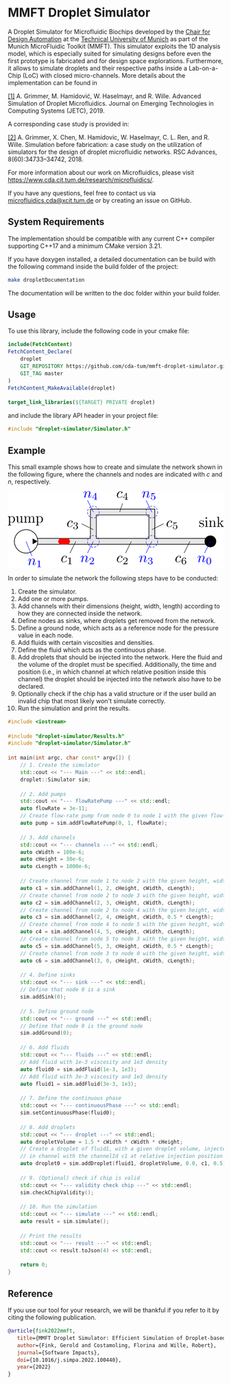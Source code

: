 # MMFT Droplet Simulator
A Droplet Simulator for Microfluidic Biochips developed by the [Chair for Design Automation](https://www.cda.cit.tum.de/) at the [Technical University of Munich](https://www.tum.de/) as part of the Munich MicroFluidic Toolkit (MMFT).
This simulator exploits the 1D analysis model, which is especially suited for simulating designs before even the first prototype is fabricated and for design space explorations. Furthermore, it allows to simulate droplets and their respective paths inside a Lab-on-a-Chip (LoC) with closed micro-channels.
More details about the implementation can be found in

[[1]](https://www.cda.cit.tum.de/files/eda/2019_jetc_advanced_simulation_droplet_microfluidics.pdf) A. Grimmer, M. Hamidović, W. Haselmayr, and R. Wille. Advanced Simulation of Droplet Microfluidics. Journal on Emerging Technologies in Computing Systems (JETC), 2019.

A corresponding case study is provided in:

[[2]](https://www.cda.cit.tum.de/files/eda/2018_rscadv_simulation_before_fabrication.pdf) A. Grimmer, X. Chen, M. Hamidovic, W. Haselmayr, C. L. Ren, and R. Wille. Simulation before fabrication: a case study on the utilization of simulators for the design of droplet microfluidic networks. RSC Advances, 8(60):34733–34742, 2018.

For more information about our work on Microfluidics, please visit https://www.cda.cit.tum.de/research/microfluidics/. 

If you have any questions, feel free to contact us via microfluidics.cda@xcit.tum.de or by creating an issue on GitHub. 

## System Requirements
The implementation should be compatible with any current C++ compiler supporting C++17 and a minimum CMake version 3.21. 

If you have doxygen installed, a detailed documentation can be build with the following command inside the build folder of the project: 
```bash 
make dropletDocumentation
```

The documentation will be written to the doc folder within your build folder.

## Usage
To use this library, include the following code in your cmake file: 
```cmake
include(FetchContent)
FetchContent_Declare(
    droplet
    GIT_REPOSITORY https://github.com/cda-tum/mmft-droplet-simulator.git
    GIT_TAG master
)
FetchContent_MakeAvailable(droplet)

target_link_libraries(${TARGET} PRIVATE droplet)
```
and include the library API header in your project file:
```cpp
#include "droplet-simulator/Simulator.h"
```

## Example
This small example shows how to create and simulate the network shown in the following figure, where the channels and nodes are indicated with *c* and *n*, respectively.

![Example Network](doc/images/exampleNetwork.png)

In order to simulate the network the following steps have to be conducted:
1. Create the simulator.
2. Add one or more pumps.
3. Add channels with their dimensions (height, width, length) according to how they are connected inside the network.
4. Define nodes as sinks, where droplets get removed from the network.
5. Define a ground node, which acts as a reference node for the pressure value in each node.
6. Add fluids with certain viscosities and densities.
7. Define the fluid which acts as the continuous phase.
8. Add droplets that should be injected into the network. Here the fluid and the volume of the droplet must be specified. Additionally, the time and position (i.e., in which channel at which relative position inside this channel) the droplet should be injected into the network also have to be declared.
9. Optionally check if the chip has a valid structure or if the user build an invalid chip that most likely won't simulate correctly.
10. Run the simulation and print the results.

```cpp
#include <iostream>

#include "droplet-simulator/Results.h"
#include "droplet-simulator/Simulator.h"

int main(int argc, char const* argv[]) {
    // 1. Create the simulator
    std::cout << "--- Main ---" << std::endl;
    droplet::Simulator sim;

    // 2. Add pumps
    std::cout << "--- flowRatePump ---" << std::endl;
    auto flowRate = 3e-11;
    // Create flow-rate pump from node 0 to node 1 with the given flow-rate
    auto pump = sim.addFlowRatePump(0, 1, flowRate);

    // 3. Add channels
    std::cout << "--- channels ---" << std::endl;
    auto cWidth = 100e-6;
    auto cHeight = 30e-6;
    auto cLength = 1000e-6;

    // Create channel from node 1 to node 2 with the given height, width, length
    auto c1 = sim.addChannel(1, 2, cHeight, cWidth, cLength);
    // Create channel from node 2 to node 3 with the given height, width, length
    auto c2 = sim.addChannel(2, 3, cHeight, cWidth, cLength);
    // Create channel from node 2 to node 4 with the given height, width, length
    auto c3 = sim.addChannel(2, 4, cHeight, cWidth, 0.5 * cLength);
    // Create channel from node 4 to node 5 with the given height, width, length
    auto c4 = sim.addChannel(4, 5, cHeight, cWidth, cLength);
    // Create channel from node 5 to node 3 with the given height, width, length
    auto c5 = sim.addChannel(5, 3, cHeight, cWidth, 0.5 * cLength);
    // Create channel from node 3 to node 0 with the given height, width, length
    auto c6 = sim.addChannel(3, 0, cHeight, cWidth, cLength);

    // 4. Define sinks
    std::cout << "--- sink ---" << std::endl;
    // Define that node 0 is a sink
    sim.addSink(0);

    // 5. Define ground node
    std::cout << "--- ground ---" << std::endl;
    // Define that node 0 is the ground node
    sim.addGround(0);

    // 6. Add fluids
    std::cout << "--- fluids ---" << std::endl;
    // Add fluid with 1e-3 viscosity and 1e3 density
    auto fluid0 = sim.addFluid(1e-3, 1e3);
    // Add fluid with 3e-3 viscosity and 1e3 density
    auto fluid1 = sim.addFluid(3e-3, 1e3);

    // 7. Define the continuous phase
    std::cout << "--- continuousPhase ---" << std::endl;
    sim.setContinuousPhase(fluid0);

    // 8. Add droplets
    std::cout << "--- droplet ---" << std::endl;
    auto dropletVolume = 1.5 * cWidth * cWidth * cHeight;
    // Create a droplet of fluid1, with a given droplet volume, injected at injectionTime 0.0
    // in channel with the channelId c1 at relative injection position 0.5
    auto droplet0 = sim.addDroplet(fluid1, dropletVolume, 0.0, c1, 0.5);

    // 9. (Optional) check if chip is valid
    std::cout << "--- validity check chip ---" << std::endl;
    sim.checkChipValidity();

    // 10. Run the simulation
    std::cout << "--- simulate ---" << std::endl;
    auto result = sim.simulate();

    // Print the results
    std::cout << "--- result ---" << std::endl;
    std::cout << result.toJson(4) << std::endl;

    return 0;
}
```

## Reference
If you use our tool for your research, we will be thankful if you refer to it by citing the following publication.

```bibtex
@article{fink2022mmft,
   title={MMFT Droplet Simulator: Efficient Simulation of Droplet-based Microfluidic Devices},
   author={Fink, Gerold and Costamoling, Florina and Wille, Robert},
   journal={Software Impacts},
   doi={10.1016/j.simpa.2022.100440},
   year={2022}
}
```